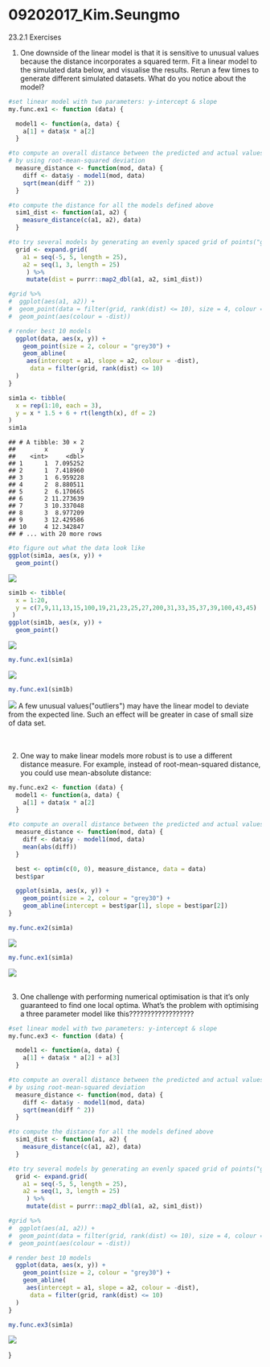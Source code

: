 # 09202017_Kim.Seungmo



 
23.2.1 Exercises

1. One downside of the linear model is that it is sensitive to unusual values because the distance incorporates a squared term. Fit a linear model to the simulated data below, and visualise the results. Rerun a few times to generate different simulated datasets. What do you notice about the model?



```r
#set linear model with two parameters: y-intercept & slope
my.func.ex1 <- function (data) {

  model1 <- function(a, data) {  
    a[1] + data$x * a[2]
  }

#to compute an overall distance between the predicted and actual values
# by using root-mean-squared deviation
  measure_distance <- function(mod, data) {  
    diff <- data$y - model1(mod, data)
    sqrt(mean(diff ^ 2))
  }

#to compute the distance for all the models defined above
  sim1_dist <- function(a1, a2) {
    measure_distance(c(a1, a2), data)
  }

#to try several models by generating an evenly spaced grid of points("grid search") 
  grid <- expand.grid(
    a1 = seq(-5, 5, length = 25),
    a2 = seq(1, 3, length = 25)
     ) %>% 
     mutate(dist = purrr::map2_dbl(a1, a2, sim1_dist))

#grid %>% 
#  ggplot(aes(a1, a2)) +
#  geom_point(data = filter(grid, rank(dist) <= 10), size = 4, colour = "red") +
#  geom_point(aes(colour = -dist))

# render best 10 models
  ggplot(data, aes(x, y)) + 
    geom_point(size = 2, colour = "grey30") + 
    geom_abline(
     aes(intercept = a1, slope = a2, colour = -dist), 
      data = filter(grid, rank(dist) <= 10)
  )
}
```


```r
sim1a <- tibble(
  x = rep(1:10, each = 3),
  y = x * 1.5 + 6 + rt(length(x), df = 2)
)
sim1a
```

```
## # A tibble: 30 × 2
##        x         y
##    <int>     <dbl>
## 1      1  7.095252
## 2      1  7.418960
## 3      1  6.959228
## 4      2  8.880511
## 5      2  6.170665
## 6      2 11.273639
## 7      3 10.337048
## 8      3  8.977209
## 9      3 12.429586
## 10     4 12.342847
## # ... with 20 more rows
```

```r
#to figure out what the data look like
ggplot(sim1a, aes(x, y)) + 
  geom_point()
```

![](09202017_Seungmo.Kim_files/figure-html/unnamed-chunk-3-1.png)<!-- -->

```r
sim1b <- tibble(
  x = 1:20,
  y = c(7,9,11,13,15,100,19,21,23,25,27,200,31,33,35,37,39,100,43,45)  
 )
ggplot(sim1b, aes(x, y)) + 
  geom_point() 
```

![](09202017_Seungmo.Kim_files/figure-html/unnamed-chunk-3-2.png)<!-- -->

```r
my.func.ex1(sim1a)
```

![](09202017_Seungmo.Kim_files/figure-html/unnamed-chunk-3-3.png)<!-- -->

```r
my.func.ex1(sim1b)
```

![](09202017_Seungmo.Kim_files/figure-html/unnamed-chunk-3-4.png)<!-- -->
A few unusual values("outliers") may have the linear model to deviate from the expected line. Such an effect will be greater in case of small size of data set.  
<br><br>



2. One way to make linear models more robust is to use a different distance measure. For example, instead of root-mean-squared distance, you could use mean-absolute distance:

```r
my.func.ex2 <- function (data) {
  model1 <- function(a, data) {  
    a[1] + data$x * a[2]
  }

#to compute an overall distance between the predicted and actual values
  measure_distance <- function(mod, data) {
    diff <- data$y - model1(mod, data)
    mean(abs(diff))
  }

  best <- optim(c(0, 0), measure_distance, data = data)
  best$par

  ggplot(sim1a, aes(x, y)) + 
    geom_point(size = 2, colour = "grey30") + 
    geom_abline(intercept = best$par[1], slope = best$par[2])
}
```


```r
my.func.ex2(sim1a)
```

![](09202017_Seungmo.Kim_files/figure-html/unnamed-chunk-5-1.png)<!-- -->

```r
my.func.ex1(sim1a)
```

![](09202017_Seungmo.Kim_files/figure-html/unnamed-chunk-5-2.png)<!-- -->
<br><br>


3. One challenge with performing numerical optimisation is that it’s only guaranteed to find one local optima. What’s the problem with optimising a three parameter model like this??????????????????


```r
#set linear model with two parameters: y-intercept & slope
my.func.ex3 <- function (data) {

  model1 <- function(a, data) {  
    a[1] + data$x * a[2] + a[3]
  }

#to compute an overall distance between the predicted and actual values
# by using root-mean-squared deviation
  measure_distance <- function(mod, data) {  
    diff <- data$y - model1(mod, data)
    sqrt(mean(diff ^ 2))
  }

#to compute the distance for all the models defined above
  sim1_dist <- function(a1, a2) {
    measure_distance(c(a1, a2), data)
  }

#to try several models by generating an evenly spaced grid of points("grid search") 
  grid <- expand.grid(
    a1 = seq(-5, 5, length = 25),
    a2 = seq(1, 3, length = 25)
     ) %>% 
     mutate(dist = purrr::map2_dbl(a1, a2, sim1_dist))

#grid %>% 
#  ggplot(aes(a1, a2)) +
#  geom_point(data = filter(grid, rank(dist) <= 10), size = 4, colour = "red") +
#  geom_point(aes(colour = -dist))

# render best 10 models
  ggplot(data, aes(x, y)) + 
    geom_point(size = 2, colour = "grey30") + 
    geom_abline(
     aes(intercept = a1, slope = a2, colour = -dist), 
      data = filter(grid, rank(dist) <= 10)
  )
}
```


```r
my.func.ex3(sim1a)
```

![](09202017_Seungmo.Kim_files/figure-html/unnamed-chunk-7-1.png)<!-- -->


}
